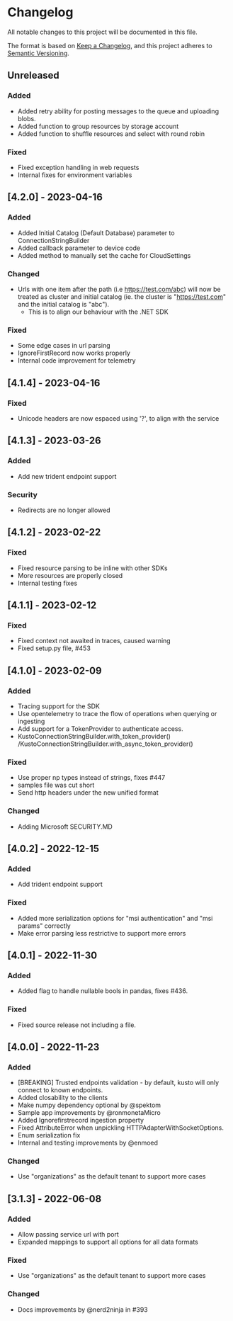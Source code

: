 # Changelog
All notable changes to this project will be documented in this file.

The format is based on [Keep a Changelog](https://keepachangelog.com/en/1.0.0/),
and this project adheres to [Semantic Versioning](https://semver.org/spec/v2.0.0.html).
## Unreleased
### Added
- Added retry ability for posting messages to the queue and uploading blobs.
- Added function to group resources by storage account
- Added function to shuffle resources and select with round robin
### Fixed
- Fixed exception handling in web requests
- Internal fixes for environment variables
## [4.2.0] - 2023-04-16
### Added
- Added Initial Catalog (Default Database) parameter to ConnectionStringBuilder
- Added callback parameter to device code
- Added method to manually set the cache for CloudSettings
### Changed
- Urls with one item after the path (i.e https://test.com/abc) will now be treated as cluster and initial catalog (ie. the cluster is "https://test.com" and the initial catalog is "abc").
    * This is to align our behaviour with the .NET SDK
### Fixed
- Some edge cases in url parsing
- IgnoreFirstRecord now works properly
- Internal code improvement for telemetry

## [4.1.4] - 2023-04-16
### Fixed
- Unicode headers are now espaced using '?', to align with the service

## [4.1.3] - 2023-03-26
### Added
- Add new trident endpoint support
### Security
- Redirects are no longer allowed

## [4.1.2] - 2023-02-22

### Fixed

- Fixed resource parsing to be inline with other SDKs
- More resources are properly closed
- Internal testing fixes

## [4.1.1] - 2023-02-12

### Fixed

- Fixed context not awaited in traces, caused warning
- Fixed setup.py file, #453

## [4.1.0] - 2023-02-09

### Added

- Tracing support for the SDK
- Use opentelemetry to trace the flow of operations when querying or ingesting
- Add support for a TokenProvider to authenticate access.
- KustoConnectionStringBuilder.with_token_provider() /KustoConnectionStringBuilder.with_async_token_provider()

### Fixed

- Use proper np types instead of strings, fixes #447
- samples file was cut short
- Send http headers under the new unified format

### Changed

- Adding Microsoft SECURITY.MD

## [4.0.2] - 2022-12-15

### Added

- Add trident endpoint support

### Fixed

- Added more serialization options for "msi authentication" and "msi params" correctly
- Make error parsing less restrictive to support more errors

## [4.0.1] - 2022-11-30

### Added

- Added flag to handle nullable bools in pandas, fixes #436.

### Fixed

- Fixed source release not including a file.

## [4.0.0] - 2022-11-23

### Added

- [BREAKING] Trusted endpoints validation - by default, kusto will only connect to known endpoints.
- Added closability to the clients
- Make numpy dependency optional by @spektom
- Sample app improvements by @ronmonetaMicro
- Added Ignorefirstrecord ingestion property
- Fixed AttributeError when unpickling HTTPAdapterWithSocketOptions.
- Enum serialization fix
- Internal and testing improvements by @enmoed

### Changed

- Use "organizations" as the default tenant to support more cases

## [3.1.3] - 2022-06-08

### Added

- Allow passing service url with port
- Expanded mappings to support all options for all data formats

### Fixed

- Use "organizations" as the default tenant to support more cases

### Changed

- Docs improvements by @nerd2ninja in #393
